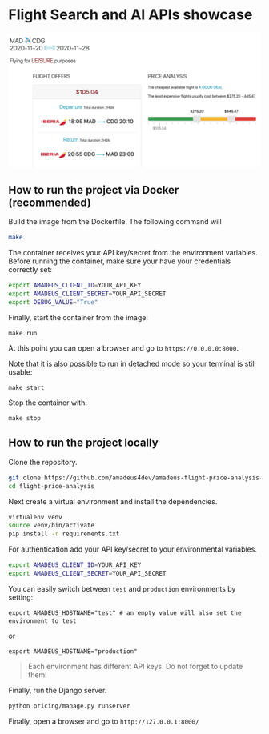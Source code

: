 # Flight Search and AI APIs showcase

<!-- ## What is this? -->

<!-- This prototype retrieves flight offers using the [Flight Offers Search API](https://developers.amadeus.com/self-service/category/air/api-doc/flight-offers-search) for a given itinerary. Then it displays if the cheapest available flight is a good deal based on the [Flight Price Analysis API](https://developers.amadeus.com/self-service/category/air/api-doc/flight-price-analysis). 
We finally predict if the trip is for business or leisure using the [Trip Purpose Prediction API](https://developers.amadeus.com/self-service/category/trip/api-doc/trip-purpose-prediction). -->

<!-- You can also directly view the [demo](https://flight-price-analysis.azurewebsites.net/) of the prototype and refer to the [blog article](https://developers.amadeus.com/blog/flight-price-insights-nouislider-amadeus-apis) as well. -->

![title](pricing/flight_price/static/images/demo.png)

## How to run the project via Docker (recommended)

Build the image from the Dockerfile. The following command will 

```sh
make
```

The container receives your API key/secret from the environment variables.
Before running the container, make sure your have your credentials correctly
set:

```sh
export AMADEUS_CLIENT_ID=YOUR_API_KEY
export AMADEUS_CLIENT_SECRET=YOUR_API_SECRET
export DEBUG_VALUE="True"
```

Finally, start the container from the image:

```
make run
```

At this point you can open a browser and go to `https://0.0.0.0:8000`.

Note that it is also possible to run in detached mode so your terminal is still
usable:

```
make start
```

Stop the container with:

```
make stop
```

## How to run the project locally

Clone the repository.

```sh
git clone https://github.com/amadeus4dev/amadeus-flight-price-analysis-django.git
cd flight-price-analysis
```

Next create a virtual environment and install the dependencies.

```sh
virtualenv venv
source venv/bin/activate
pip install -r requirements.txt
```

For authentication add your API key/secret to your environmental variables.

```sh
export AMADEUS_CLIENT_ID=YOUR_API_KEY
export AMADEUS_CLIENT_SECRET=YOUR_API_SECRET
```

You can easily switch between `test` and `production` environments by setting:

```
export AMADEUS_HOSTNAME="test" # an empty value will also set the environment to test
```

or

```
export AMADEUS_HOSTNAME="production"
```

> Each environment has different API keys. Do not forget to update them!

Finally, run the Django server.

```sh
python pricing/manage.py runserver
```

Finally, open a browser and go to `http://127.0.0.1:8000/`


